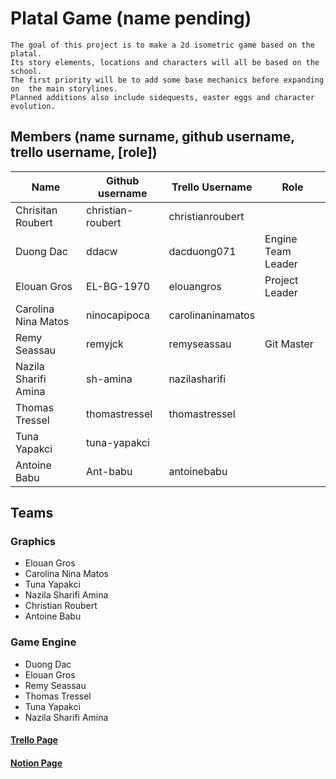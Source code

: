 # Platal Game (name pending)

    The goal of this project is to make a 2d isometric game based on the platal. 
    Its story elements, locations and characters will all be based on the school.
    The first priority will be to add some base mechanics before expanding on  the main storylines.
    Planned additions also include sidequests, easter eggs and character evolution.


## Members (name surname, github username, trello username, [role])

| Name                 | Github username   | Trello Username   | Role               |
| -------------------- | ----------------- | ----------------- | ------------------ |
| Chrisitan Roubert    | christian-roubert | christianroubert  |                    |
| Duong Dac            | ddacw             | dacduong071       | Engine Team Leader |
| Elouan Gros          | EL-BG-1970        | elouangros        | Project Leader     |
| Carolina Nina Matos  | ninocapipoca      | carolinaninamatos |                    |
| Remy Seassau         | remyjck           | remyseassau       | Git Master         |
| Nazila Sharifi Amina | sh-amina          | nazilasharifi     |                    |
| Thomas Tressel       | thomastressel     | thomastressel     |                    |
| Tuna Yapakci         | tuna-yapakci      |                   |                    |
| Antoine Babu         | Ant-babu          | antoinebabu       |                    |


## Teams

### Graphics

- Elouan Gros
- Carolina Nina Matos
- Tuna Yapakci
- Nazila Sharifi Amina
- Christian Roubert
- Antoine Babu


### Game Engine

- Duong Dac
- Elouan Gros
- Remy Seassau
- Thomas Tressel
- Tuna Yapakci
- Nazila Sharifi Amina

#### [Trello Page](https://trello.com/b/yN1MSB1b/platal-game)
#### [Notion Page](https://www.notion.so/Preliminary-notes-1cfb63b026dd48b6ae74da4d36dd5983)
